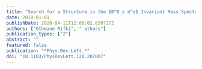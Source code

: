 ```yaml
---
title: "Search for a Structure in the $B^0_s π^±$ Invariant Mass Spectrum with the ATLAS Experiment"
date: 2018-01-01
publishDate: 2020-04-11T12:00:02.820717Z
authors: ["Othmane Rifki", " others"]
publication_types: ["2"]
abstract: ""
featured: false
publication: "*Phys.Rev.Lett.*"
doi: "10.1103/PhysRevLett.120.202007"
---
```


